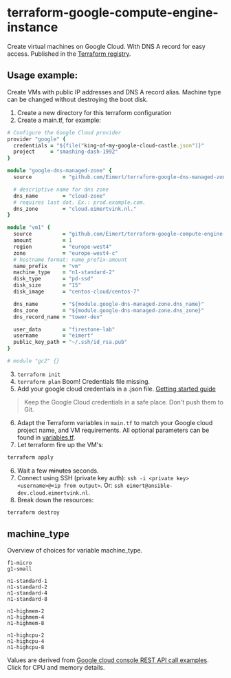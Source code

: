 # terraform-google-compute-engine-instance

Create virtual machines on Google Cloud. With DNS A record for easy access. Published in the [Terraform registry](https://registry.terraform.io/modules/Eimert/compute-engine-instance/).

## Usage example:

Create VMs with public IP addresses and DNS A record alias. Machine type can be changed without destroying the boot disk.

1. Create a new directory for this terraform configuration
2. Create a main.tf, for example:
```ruby
# Configure the Google Cloud provider
provider "google" {
  credentials = "${file("king-of-my-google-cloud-castle.json")}"
  project     = "smashing-dash-1992"
}

module "google-dns-managed-zone" {
  source          = "github.com/Eimert/terraform-google-dns-managed-zone"

  # descriptive name for dns zone
  dns_name        = "cloud-zone"
  # requires last dot. Ex.: prod.example.com.
  dns_zone        = "cloud.eimertvink.nl."
}

module "vm1" {
  source          = "github.com/Eimert/terraform-google-compute-engine-instance"
  amount          = 1
  region          = "europe-west4"
  zone            = "europe-west4-c"
  # hostname format: name_prefix-amount
  name_prefix     = "vm"
  machine_type    = "n1-standard-2"
  disk_type       = "pd-ssd"
  disk_size       = "15"
  disk_image      = "centos-cloud/centos-7"

  dns_name        = "${module.google-dns-managed-zone.dns_name}"
  dns_zone        = "${module.google-dns-managed-zone.dns_zone}"
  dns_record_name = "tower-dev"

  user_data       = "firestone-lab"
  username        = "eimert"
  public_key_path = "~/.ssh/id_rsa.pub"
}

# module "gc2" {}
```
3. ```terraform init```
4. ```terraform plan``` Boom! Credentials file missing.
5. Add your google cloud credentials in a .json file. [Getting started guide](https://www.terraform.io/docs/providers/google/getting_started.html#adding-credentials)

> Keep the Google Cloud credentials in a safe place. Don't push them to Git.

6. Adapt the Terraform variables in `main.tf` to match your Google cloud project name, and VM requirements. All optional parameters can be found in [variables.tf](./variables.tf).
5. Let terraform fire up the VM's:
```bash
terraform apply
```
6. Wait a few ~~minutes~~ seconds.
7. Connect using SSH (private key auth): `ssh -i <private key> <username>@<ip from output>`. Or: `ssh eimert@ansible-dev.cloud.eimertvink.nl`.
8. Break down the resources:
```bash
terraform destroy
```

## machine_type
Overview of choices for variable machine_type.
```
f1-micro
g1-small

n1-standard-1
n1-standard-2
n1-standard-4
n1-standard-8

n1-highmem-2
n1-highmem-4
n1-highmem-8

n1-highcpu-2
n1-highcpu-4
n1-highcpu-8
```
Values are derived from [Google cloud console REST API call examples](https://console.cloud.google.com/compute/instancesAdd). Click for CPU and memory details.
